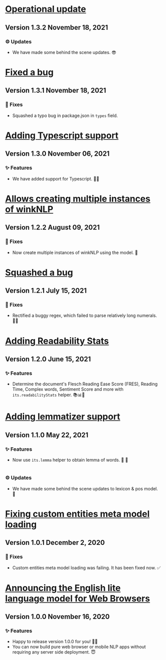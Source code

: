 # [Operational update](https://github.com/winkjs/wink-eng-lite-web-model/releases/tag/1.3.2)
## Version 1.3.2 November 18, 2021

### ⚙️ Updates

- We have made some behind the scene updates. 😎

# [Fixed a bug](https://github.com/winkjs/wink-eng-lite-web-model/releases/tag/1.3.1)
## Version 1.3.1 November 18, 2021

### 🐛 Fixes
- Squashed a typo bug in package.json in `types` field.

# [Adding Typescript support](https://github.com/winkjs/wink-eng-lite-web-model/releases/tag/1.3.0)
## Version 1.3.0 November 06, 2021

### ✨ Features
- We have added support for Typescript. 🙌🎉

# [Allows creating multiple instances of winkNLP](https://github.com/winkjs/wink-eng-lite-web-model/releases/tag/1.2.2)
## Version 1.2.2 August 09, 2021
### 🐛 Fixes
- Now create multiple instances of winkNLP using the model. 🔢

# [Squashed a bug](https://github.com/winkjs/wink-eng-lite-web-model/releases/tag/1.2.1)
## Version 1.2.1 July 15, 2021
### 🐛 Fixes
- Rectified a buggy regex, which failed to parse relatively long numerals. 👏✅


# [Adding Readability Stats](https://github.com/winkjs/wink-eng-lite-web-model/releases/tag/1.2.0)
## Version 1.2.0 June 15, 2021

### ✨ Features
- Determine the document's Flesch Reading Ease Score (FRES), Reading Time, Complex words, Sentiment Score and more with `its.readabilityStats` helper. 📚📊👏


# [Adding lemmatizer support](https://github.com/winkjs/wink-eng-lite-web-model/releases/tag/1.1.0)
## Version 1.1.0 May 22, 2021

### ✨ Features
- Now use `its.lemma` helper to obtain lemma of words. 👏 🎉

#
### ⚙️ Updates

- We have made some behind the scene updates to lexicon & pos model. 📔


# [Fixing custom entities meta model loading](https://github.com/winkjs/wink-eng-lite-web-model/releases/tag/1.0.1)
## Version 1.0.1 December 2, 2020


### 🐛 Fixes
- Custom entities meta model loading was failing. It has been fixed now. ✅


# [Announcing the English lite language model for Web Browsers](https://github.com/winkjs/wink-eng-lite-web-model/releases/tag/1.0.0)
## Version 1.0.0 November 16, 2020


### ✨ Features
- Happy to release version 1.0.0 for you! 💫👏
- You can now build pure web browser or mobile NLP apps without requiring any server side deployment. 😇
